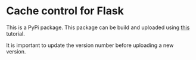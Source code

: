 # Cache control for Flask
This is a PyPi package.
This package can be build and uploaded using [this](https://packaging.python.org/tutorials/packaging-projects/) tutorial.

It is important to update the version number before uploading a new version.